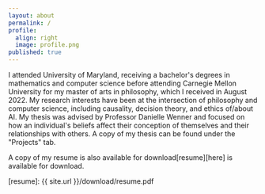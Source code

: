 ```yaml
---
layout: about
permalink: /
profile:
  align: right
  image: profile.png
published: true
---
```


I attended University of Maryland, receiving a bachelor's degrees in mathematics and computer science
before attending Carnegie Mellon University for my master of arts in philosophy, which I received in 
August 2022. My research interests have been at the intersection of philosophy and computer science,
including causality, decision theory, and ethics of/about AI. My thesis was advised by Professor
Danielle Wenner and focused on how an individual's beliefs affect their conception of themselves
and their relationships with others. A copy of my thesis can be found under the "Projects" tab.

A copy of my resume is also available for download[resume][here] is available for download.

[resume]: {{ site.url }}/download/resume.pdf


